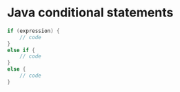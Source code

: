 # Java conditional statements

```java
if (expression) {
    // code
}
else if {
    // code
}
else {
    // code
}
```
